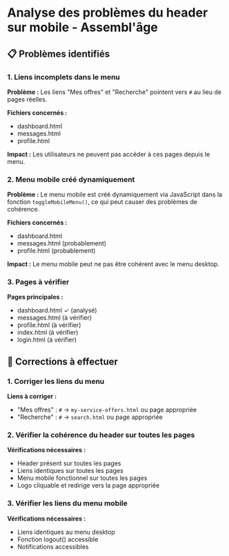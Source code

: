 # Analyse des problèmes du header sur mobile - Assembl'âge

## 📋 Problèmes identifiés

### 1. Liens incomplets dans le menu

**Problème :** Les liens "Mes offres" et "Recherche" pointent vers `#` au lieu de pages réelles.

**Fichiers concernés :**
- dashboard.html
- messages.html
- profile.html

**Impact :** Les utilisateurs ne peuvent pas accéder à ces pages depuis le menu.

### 2. Menu mobile créé dynamiquement

**Problème :** Le menu mobile est créé dynamiquement via JavaScript dans la fonction `toggleMobileMenu()`, ce qui peut causer des problèmes de cohérence.

**Fichiers concernés :**
- dashboard.html
- messages.html (probablement)
- profile.html (probablement)

**Impact :** Le menu mobile peut ne pas être cohérent avec le menu desktop.

### 3. Pages à vérifier

**Pages principales :**
- dashboard.html ✓ (analysé)
- messages.html (à vérifier)
- profile.html (à vérifier)
- index.html (à vérifier)
- login.html (à vérifier)

## 🔧 Corrections à effectuer

### 1. Corriger les liens du menu

**Liens à corriger :**
- "Mes offres" : `#` → `my-service-offers.html` ou page appropriée
- "Recherche" : `#` → `search.html` ou page appropriée

### 2. Vérifier la cohérence du header sur toutes les pages

**Vérifications nécessaires :**
- Header présent sur toutes les pages
- Liens identiques sur toutes les pages
- Menu mobile fonctionnel sur toutes les pages
- Logo cliquable et redirige vers la page appropriée

### 3. Vérifier les liens du menu mobile

**Vérifications nécessaires :**
- Liens identiques au menu desktop
- Fonction logout() accessible
- Notifications accessibles
